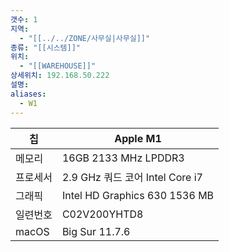 ```yaml
---
갯수: 1
지역:
  - "[[../../ZONE/사무실|사무실]]"
종류: "[[시스템]]"
위치:
  - "[[WAREHOUSE]]"
상세위치: 192.168.50.222
설명: 
aliases:
  - W1
---
```


| 칩     | Apple M1                      |
| ----- | ----------------------------- |
| 메모리   | 16GB 2133 MHz LPDDR3          |
| 프로세서  | 2.9 GHz 쿼드 코어 Intel Core i7   |
| 그래픽   | Intel HD Graphics 630 1536 MB |
| 일련번호  | C02V200YHTD8                  |
| macOS | Big Sur 11.7.6                |

